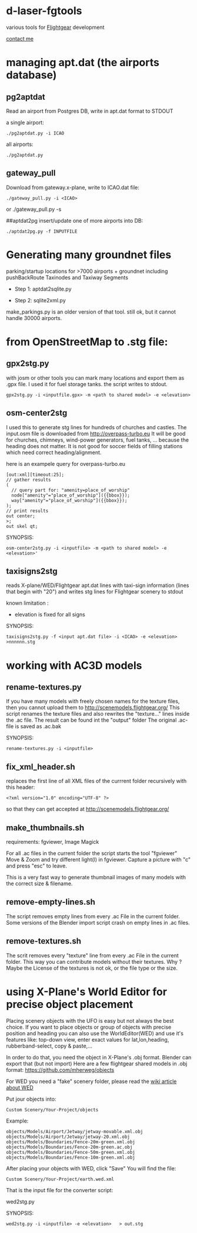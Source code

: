 # d-laser-fgtools

various tools for [Flightgear](http://www.flightgear.org) development


[contact me](http://wiki.flightgear.org/User:Laserman/)

# managing apt.dat (the airports database)

## pg2aptdat
Read an airport from Postgres DB, write in apt.dat format to STDOUT

a single airport:

    ./pg2aptdat.py -i ICAO

all airports:

    ./pg2aptdat.py 

## gateway_pull
Download from gateway.x-plane, write to ICAO.dat file:

    ./gateway_pull.py -i <ICAO>
or 
    ./gateway_pull.py -s <sceneryId>

##aptdat2pg
insert/update one of more airports into DB:

    ./aptdat2pg.py -f INPUTFILE


# Generating many groundnet files
parking/startup locations for >7000 airports + groundnet including
pushBackRoute Taxinodes and Taxiway Segments

* Step 1:
    aptdat2sqlite.py

* Step 2:
    sqlite2xml.py

make_parkings.py is an older version of that tool. still ok,
but it cannot handle 30000 airports.

# from OpenStreetMap  to .stg file:

## gpx2stg.py
with josm or other tools you can mark many locations and export them as
.gpx file. I used it for fuel storage tanks.
the script writes to stdout.

    gpx2stg.py -i <inputfile.gpx> -m <path to shared model> -e <elevation>

## osm-center2stg
I used this to generate stg lines for hundreds of churches and castles. 
The input.osm  file is downloaded from http://overpass-turbo.eu
It will be good for churches, chimneys, wind-power generators, fuel tanks, ... because the
heading does not matter. It is not good for soccer fields of filling stations
which need correct heading/alignment.

here is an exampele query for overpass-turbo.eu
 
    [out:xml][timeout:25];
    // gather results
    (
      // query part for: "amenity=place_of_worship"
      node["amenity"="place_of_worship"]({{bbox}});
      way["amenity"="place_of_worship"]({{bbox}});
    );
    // print results
    out center;
    >;
    out skel qt;


SYNOPSIS:

    osm-center2stg.py -i <inputfile> -m <path to shared model> -e <elevation>'


## taxisigns2stg
reads X-plane/WED/Flightgear apt.dat lines with taxi-sign information 
(lines that begin with "20")
and writes stg lines for Flightgear scenery to stdout

known limitation :
* elevation is fixed for all signs 

SYNOPSIS:

    taxisigns2stg.py -f <input apt.dat file> -i <ICAO> -e <elevation>    >nnnnnn.stg



# working with AC3D models

## rename-textures.py
If you have many models with freely chosen names for the texture files,
then you cannot upload them to http://scenemodels.flightgear.org/
This script renames the texture files and also rewrites the "texture..."
lines inside the .ac file.
The result can be found int the "output" folder
The original .ac-file is saved as .ac.bak 

SYNOPSIS:

    rename-textures.py -i <inputfile>



## fix_xml_header.sh  
replaces the first line of all XML files of the currrent folder recursively
with this header:

    <?xml version="1.0" encoding="UTF-8" ?>

so that they can get accepted at   http://scenemodels.flightgear.org/  

## make_thumbnails.sh  
requirements: fgviewer, Image Magick

For all .ac files in the current folder the script starts the tool "fgviewer"
Move & Zoom and try different light(l) in fgviewer. Capture a picture with "c"  
and press "esc" to leave.

This is a very fast way to generate thumbnail images of many models with the 
correct size & filename.

## remove-empty-lines.sh  
The script removes empty lines from every .ac File in the current folder.
Some versions of the Blender import script crash on empty lines in .ac files.

## remove-textures.sh
The scrit removes every "texture" line from every .ac File in the current folder.
This way you can contribute models without their textures.
Why ? Maybe the License of the textures is not ok, or the file type or the size.



# using X-Plane's World Editor for precise object placement 
Placing scenery objects with the UFO is easy but not always the best choice.
If you want to place objects or group of objects with precise position and heading
you can also use the WorldEditor(WED) and use it's features like: top-down view, enter
exact values for lat,lon,heading, rubberband-select, copy & paste,...

In order to do that, you need the object in X-Plane's .obj format.
Blender can export that (but not import)
Here are a few flightgear shared models in .obj format: 
https://github.com/mherweg/objects

For WED you need a "fake" scenery folder, please read the [wiki article about WED](http://wiki.flightgear.org/WorldEditor)

Put jour objects into:  

    Custom Scenery/Your-Project/objects
Example:

    objects/Models/Airport/Jetway/jetway-movable.xml.obj
    objects/Models/Airport/Jetway/jetway-20.xml.obj
    objects/Models/Boundaries/Fence-20m-green.xml.obj
    objects/Models/Boundaries/Fence-20m-green.ac.obj
    objects/Models/Boundaries/Fence-50m-green.xml.obj
    objects/Models/Boundaries/Fence-10m-green.xml.obj

After placing your objects with WED, click "Save"
You will find the file:

    Custom Scenery/Your-Project/earth.wed.xml

That is the input file for the converter script:

wed2stg.py

SYNOPSIS:

    wed2stg.py -i <inputfile> -e <elevation>   > out.stg







